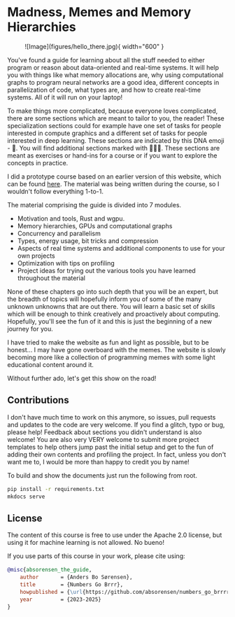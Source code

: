 # Madness, Memes and Memory Hierarchies

<figure markdown>
![Image](figures/hello_there.jpg){ width="600" }
</figure>

You've found a guide for learning about all the stuff needed to either program or reason about data-oriented
and real-time systems. It will help you with things like what memory allocations are, why using computational graphs
to program neural networks are a good idea, different concepts in parallelization of code, what types are,
and how to create real-time systems. All of it will run on your laptop!

To make things more complicated, because everyone loves complicated, there are some sections which are meant to
tailor to you, the reader! These specialization sections could for example have one set of tasks for people
interested in compute graphics and a different set of tasks for people interested in deep learning.
These sections are indicated by this DNA emoji - 🧬. You will find additional sections marked with 👨🏼‍💻.
These sections are meant as exercises or hand-ins for a course or if you want to explore the concepts
in practice.

I did a prototype course based on an earlier version of this website, which can be found [here][0]. The material
was being written during the course, so I wouldn't follow everything 1-to-1.

The material comprising the guide is divided into 7 modules.

* Motivation and tools, Rust and wgpu.
* Memory hierarchies, GPUs and computational graphs
* Concurrency and parallelism
* Types, energy usage, bit tricks and compression
* Aspects of real time systems and additional components to use for your own projects
* Optimization with tips on profiling
* Project ideas for trying out the various tools you have learned throughout the material

None of these chapters go into such depth that you will be an expert, but the breadth of topics will
hopefully inform you of some of the many unknown unknowns that are out there. You will learn a basic set of skills
which will be enough to think creatively and proactively about computing. Hopefully, you'll see the fun of it
and this is just the beginning of a new journey for you. 

I have tried to make the website as fun and light as possible, but to be honest...
I may have gone overboard with the memes. The website is slowly becoming more like a collection of
programming memes with some light educational content around it.

Without further ado, let's get this show on the road!

## Contributions
I don't have much time to work on this anymore, so issues, pull requests and updates to the code are very welcome. If you find a glitch, typo or bug, please
help! Feedback about sections you didn't understand is also welcome!
You are also very VERY welcome to submit more project templates to help others jump past the initial setup and get to the fun of adding their own
contents and profiling the project. In fact, unless you don't want me to, I would be more than happy to credit you by name!

To build and show the documents just run the following from root.

```bash
pip install -r requirements.txt
mkdocs serve
```

## License
The content of this course is free to use under the Apache 2.0 license, but using it for machine learning
is not allowed. No bueno!

If you use parts of this course in your work, please cite using:

```bibtex
@misc{absorensen_the_guide,
    author       = {Anders Bo Sørensen},
    title        = {Numbers Go Brrr},
    howpublished = {\url{https://github.com/absorensen/numbers_go_brrrr}},
    year         = {2023-2025}
}
```

[0]: https://absorensen.github.io/real-time-visual-and-machine-learning-systems/

